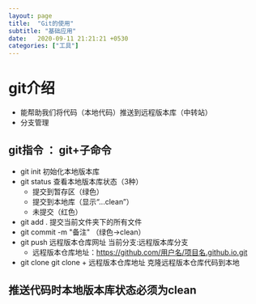 ```yaml
---
layout: page
title:  "Git的使用"
subtitle: "基础应用"
date:   2020-09-11 21:21:21 +0530
categories: ["工具"]
---
```


# git介绍
- 能帮助我们将代码（本地代码）推送到远程版本库（中转站）
- 分支管理

## git指令 ： git+子命令
- git init 初始化本地版本库
- git status 查看本地版本库状态（3种）
    - 提交到暂存区（绿色）
    - 提交到本地库（显示“...clean”）
    - 未提交（红色） 
- git add . 提交当前文件夹下的所有文件
- git commit -m "备注" （绿色->clean）
- git push 远程版本仓库网址 当前分支:远程版本库分支
    - 远程版本仓库地址：https://github.com/用户名/项目名.github.io.git
- git clone git clone + 远程版本仓库地址  克隆远程版本仓库代码到本地

## 推送代码时本地版本库状态必须为clean